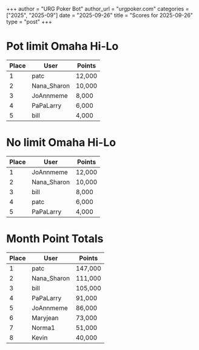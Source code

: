 +++
author = "URG Poker Bot"
author_url = "urgpoker.com"
categories = ["2025", "2025-09"]
date = "2025-09-26"
title = "Scores for 2025-09-26"
type = "post"
+++
# Pot limit Omaha Hi-Lo

| Place | User | Points |
|-------|------|--------|
| 1 | patc | 12,000 |
| 2 | Nana_Sharon | 10,000 |
| 3 | JoAnnmeme | 8,000 |
| 4 | PaPaLarry | 6,000 |
| 5 | bill | 4,000 |

# No limit Omaha Hi-Lo

| Place | User | Points |
|-------|------|--------|
| 1 | JoAnnmeme | 12,000 |
| 2 | Nana_Sharon | 10,000 |
| 3 | bill | 8,000 |
| 4 | patc | 6,000 |
| 5 | PaPaLarry | 4,000 |

# Month Point Totals

| Place | User | Points |
|-------|------|--------|
| 1 | patc | 147,000 |
| 2 | Nana_Sharon | 111,000 |
| 3 | bill | 105,000 |
| 4 | PaPaLarry | 91,000 |
| 5 | JoAnnmeme | 86,000 |
| 6 | Maryjean | 73,000 |
| 7 | Norma1 | 51,000 |
| 8 | Kevin | 40,000 |
